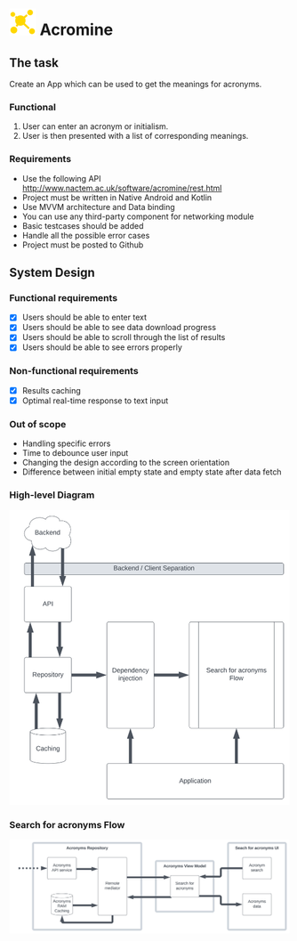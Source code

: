 # ![App icon](/media/acronym.svg) Acromine

## The task
Create an App which can be used to get the meanings for acronyms.

### Functional
1. User can enter an acronym or initialism.
2. User is then presented with a list of corresponding meanings.

### Requirements
* Use the following API http://www.nactem.ac.uk/software/acromine/rest.html
* Project must be written in Native Android and Kotlin
* Use MVVM architecture and Data binding
* You can use any third-party component for networking module
* Basic testcases should be added
* Handle all the possible error cases
* Project must be posted to Github

## System Design

### Functional requirements
- [x] Users should be able to enter text
- [x] Users should be able to see data download progress
- [x] Users should be able to scroll through the list of results
- [x] Users should be able to see errors properly

### Non-functional requirements
- [x] Results caching
- [x] Optimal real-time response to text input

### Out of scope
* Handling specific errors
* Time to debounce user input
* Changing the design according to the screen orientation
* Difference between initial empty state and empty state after data fetch

### High-level Diagram
![High-level diagram](/media/system_design_high_level.svg)

### Search for acronyms Flow
![Search for acronyms diagram](/media/system_design_search_acronyms.svg)
